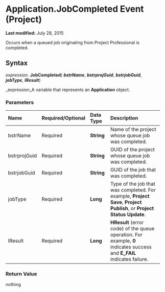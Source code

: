 
# Application.JobCompleted Event (Project)

 **Last modified:** July 28, 2015

Occurs when a queued job originating from Project Professional is completed.

## Syntax

 _expression_. **JobCompleted**( **_bstrName_**,  **_bstrprojGuid_**,  **_bstrjobGuid_**,  **_jobType_**,  **_lResult_**)

 _expression_A variable that represents an  **Application** object.


### Parameters



|**Name**|**Required/Optional**|**Data Type**|**Description**|
|:-----|:-----|:-----|:-----|
|bstrName|Required| **String**|Name of the project whose queue job was completed.|
|bstrprojGuid|Required| **String**|GUID of the project whose queue job was completed.|
|bstrjobGuid|Required| **String**|GUID of the job that was completed.|
|jobType|Required| **Long**|Type of the job that was completed. For example,  **Project Save**,  **Project Publish**, or  **Project Status Update**.|
|lResult|Required| **Long**| **HResult** (error code) of the queue operation. For example, **0** indicates success and **E_FAIL** indicates failure.|

### Return Value

nothing

